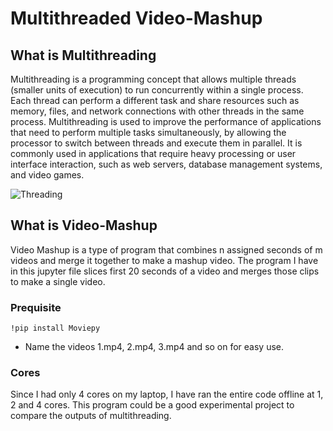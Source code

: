 # Multithreaded Video-Mashup

## **What is Multithreading**
Multithreading is a programming concept that allows multiple threads (smaller units of execution) to run concurrently within a single process. Each thread can perform a different task and share resources such as memory, files, and network connections with other threads in the same process. Multithreading is used to improve the performance of applications that need to perform multiple tasks simultaneously, by allowing the processor to switch between threads and execute them in parallel. It is commonly used in applications that require heavy processing or user interface interaction, such as web servers, database management systems, and video games.

![Threading](https://user-images.githubusercontent.com/76558062/235877995-3f3e60b4-af3e-4850-ab73-25ef88849a4e.gif)

## **What is Video-Mashup**
Video Mashup is a type of program that combines n assigned seconds of m videos and merge it together to make a mashup video. The program I have in this jupyter file slices first 20 seconds of a video and merges those clips to make a single video.

### Prequisite
`!pip install Moviepy`
+ Name the videos 1.mp4, 2.mp4, 3.mp4 and so on for easy use.

### Cores
Since I had only 4 cores on my laptop, I have ran the entire code offline at 1, 2 and 4 cores. This program could be a good experimental project to compare the outputs of multithreading.

